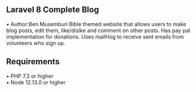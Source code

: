 ## Laravel 8 Complete Blog

•	Author:Ben Musemburi 
Bible themed website that allows users to make blog posts, edit them, like/dislke and comment on other posts. 
Has pay pal implementation for donations.
Uses mailHog to receive sent emails from volunteers who sign up.

## Requirements
•	PHP 7.3 or higher <br>
•	Node 12.13.0 or higher <br>
